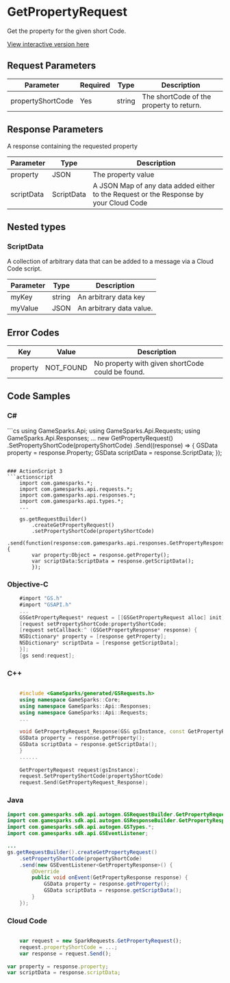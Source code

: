 
# GetPropertyRequest


Get the property for the given short Code.


<a href="https://api.gamesparks.net/#getpropertyrequest" target="_gsapi">View interactive version here</a>

## Request Parameters

Parameter | Required | Type | Description
--------- | -------- | ---- | -----------
propertyShortCode | Yes | string | The shortCode of the property to return.

## Response Parameters


A response containing the requested property

Parameter | Type | Description
--------- | ---- | -----------
property | JSON | The property value
scriptData | ScriptData | A JSON Map of any data added either to the Request or the Response by your Cloud Code

## Nested types

### ScriptData

A collection of arbitrary data that can be added to a message via a Cloud Code script.

Parameter | Type | Description
--------- | ---- | -----------
myKey | string | An arbitrary data key
myValue | JSON | An arbitrary data value.

## Error Codes

Key | Value | Description
--------- | ----------- | -----------
property | NOT_FOUND | No property with given shortCode could be found.

## Code Samples

<h3>C#</h3>
```cs
	using GameSparks.Api;
	using GameSparks.Api.Requests;
	using GameSparks.Api.Responses;
	...
	new GetPropertyRequest()
		.SetPropertyShortCode(propertyShortCode)
		.Send((response) => {
		GSData property = response.Property; 
		GSData scriptData = response.ScriptData; 
		});

```

### ActionScript 3
```actionscript
	import com.gamesparks.*;
	import com.gamesparks.api.requests.*;
	import com.gamesparks.api.responses.*;
	import com.gamesparks.api.types.*;
	...
	
	gs.getRequestBuilder()
	    .createGetPropertyRequest()
		.setPropertyShortCode(propertyShortCode)
		.send(function(response:com.gamesparks.api.responses.GetPropertyResponse):void {
		var property:Object = response.getProperty(); 
		var scriptData:ScriptData = response.getScriptData(); 
		});

```

### Objective-C
```objectivec
	#import "GS.h"
	#import "GSAPI.h"
	...
	GSGetPropertyRequest* request = [[GSGetPropertyRequest alloc] init];
	[request setPropertyShortCode:propertyShortCode;
	[request setCallback:^ (GSGetPropertyResponse* response) {
	NSDictionary* property = [response getProperty]; 
	NSDictionary* scriptData = [response getScriptData]; 
	}];
	[gs send:request];

```

### C++
```cpp

	#include <GameSparks/generated/GSRequests.h>
	using namespace GameSparks::Core;
	using namespace GameSparks::Api::Responses;
	using namespace GameSparks::Api::Requests;
	...
	
	void GetPropertyRequest_Response(GS& gsInstance, const GetPropertyResponse& response) {
	GSData property = response.getProperty(); 
	GSData scriptData = response.getScriptData(); 
	}
	......
	
	GetPropertyRequest request(gsInstance);
	request.SetPropertyShortCode(propertyShortCode)
	request.Send(GetPropertyRequest_Response);
```

### Java
```java
import com.gamesparks.sdk.api.autogen.GSRequestBuilder.GetPropertyRequest;
import com.gamesparks.sdk.api.autogen.GSResponseBuilder.GetPropertyResponse;
import com.gamesparks.sdk.api.autogen.GSTypes.*;
import com.gamesparks.sdk.api.GSEventListener;

...
gs.getRequestBuilder().createGetPropertyRequest()
	.setPropertyShortCode(propertyShortCode)
	.send(new GSEventListener<GetPropertyResponse>() {
		@Override
		public void onEvent(GetPropertyResponse response) {
			GSData property = response.getProperty(); 
			GSData scriptData = response.getScriptData(); 
		}
	});

```

### Cloud Code
```javascript

	var request = new SparkRequests.GetPropertyRequest();
	request.propertyShortCode = ...;
	var response = request.Send();
	
var property = response.property; 
var scriptData = response.scriptData; 
```


